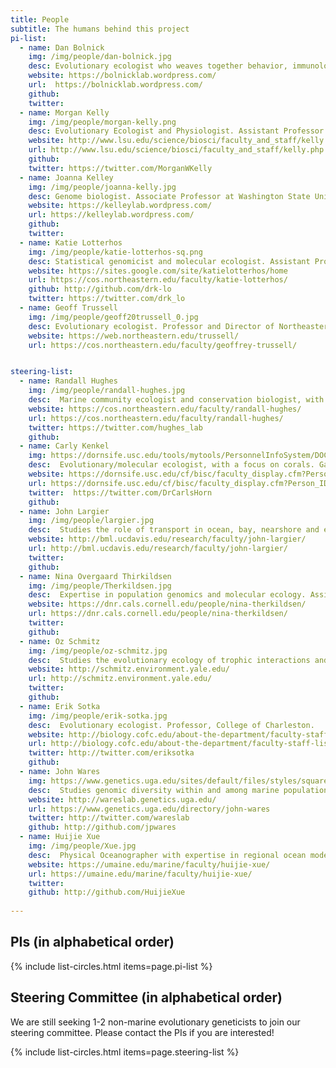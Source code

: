 ```yaml
---
title: People  
subtitle: The humans behind this project
pi-list:
  - name: Dan Bolnick
    img: /img/people/dan-bolnick.jpg
    desc: Evolutionary ecologist who weaves together behavior, immunology, and genetics. Professor at the University of Conneticut.
    website: https://bolnicklab.wordpress.com/
    url:  https://bolnicklab.wordpress.com/
    github: 
    twitter:
  - name: Morgan Kelly
    img: /img/people/morgan-kelly.png
    desc: Evolutionary Ecologist and Physiologist. Assistant Professor at Lousiana State University.
    website: http://www.lsu.edu/science/biosci/faculty_and_staff/kelly.php
    url: http://www.lsu.edu/science/biosci/faculty_and_staff/kelly.php
    github: 
    twitter: https://twitter.com/MorganWKelly
  - name: Joanna Kelley
    img: /img/people/joanna-kelly.jpg
    desc: Genome biologist. Associate Professor at Washington State University School of Biological Sciences. 
    website: https://kelleylab.wordpress.com/
    url: https://kelleylab.wordpress.com/
    github: 
    twitter: 
  - name: Katie Lotterhos
    img: /img/people/katie-lotterhos-sq.png
    desc: Statistical genomicist and molecular ecologist. Assistant Professor at Northeastern University's Department of Marine and Environmental Sciences.
    website: https://sites.google.com/site/katielotterhos/home
    url: https://cos.northeastern.edu/faculty/katie-lotterhos/
    github: http://github.com/drk-lo
    twitter: https://twitter.com/drk_lo
  - name: Geoff Trussell
    img: /img/people/geoff20trussell_0.jpg
    desc: Evolutionary ecologist. Professor and Director of Northeastern University's Marine Science Center.
    website: https://web.northeastern.edu/trussell/
    url: https://cos.northeastern.edu/faculty/geoffrey-trussell/  


steering-list:
  - name: Randall Hughes
    img: /img/people/randall-hughes.jpg
    desc:  Marine community ecologist and conservation biologist, with a focus on the the effects of intraspecific variation. Associate Professor at Northeastern University's Department of Marine and Environmental Sciences.
    website: https://cos.northeastern.edu/faculty/randall-hughes/
    url: https://cos.northeastern.edu/faculty/randall-hughes/
    twitter: https://twitter.com/hughes_lab
    github:
  - name: Carly Kenkel
    img: https://dornsife.usc.edu/tools/mytools/PersonnelInfoSystem/DOC/Faculty/BISC/photo_1016828.jpg
    desc:  Evolutionary/molecular ecologist, with a focus on corals. Gabilan Assistant Professor of Biological Sciences at the University of Southern California, Dornsife.
    website: https://dornsife.usc.edu/cf/bisc/faculty_display.cfm?Person_ID=1016828
    url: https://dornsife.usc.edu/cf/bisc/faculty_display.cfm?Person_ID=1016828
    twitter:  https://twitter.com/DrCarlsHorn
    github:
  - name: John Largier
    img: /img/people/largier.jpg
    desc:  Studies the role of transport in ocean, bay, nearshore and estuarine waters. University of California, Davis. Professor Department of Environmental Science and Policy, and the Bodega Marine Laboratory Associate Director of Research, Coastal & Marine Sciences Institute
    website: http://bml.ucdavis.edu/research/faculty/john-largier/
    url: http://bml.ucdavis.edu/research/faculty/john-largier/
    twitter:
    github:
  - name: Nina Overgaard Thirkildsen
    img: /img/people/Therkildsen.jpg
    desc:  Expertise in population genomics and molecular ecology. Assistant Professor in the Department of Natural Resources at Cornell University.
    website: https://dnr.cals.cornell.edu/people/nina-therkildsen/
    url: https://dnr.cals.cornell.edu/people/nina-therkildsen/
    twitter: 
    github:
  - name: Oz Schmitz
    img: /img/people/oz-schmitz.jpg
    desc:  Studies the evolutionary ecology of trophic interactions and nutrient cycling in terrestrial ecosystems. Oastler Professor of Population and Community Ecology, Yale School of Forestry & Environmental Studies.
    website: http://schmitz.environment.yale.edu/
    url: http://schmitz.environment.yale.edu/
    twitter: 
    github:
  - name: Erik Sotka 
    img: /img/people/erik-sotka.jpg
    desc:  Evolutionary ecologist. Professor, College of Charleston.
    website: http://biology.cofc.edu/about-the-department/faculty-staff-listing/sotka-erik.php
    url: http://biology.cofc.edu/about-the-department/faculty-staff-listing/sotka-erik.php
    twitter: http://twitter.com/eriksotka
    github:
  - name: John Wares
    img: https://www.genetics.uga.edu/sites/default/files/styles/square_400x400/public/JWhead.jpg?itok=96XZnYBh
    desc:  Studies genomic diversity within and among marine populations. Associate Professor, Department of Genetics, University of Georgia.
    website: http://wareslab.genetics.uga.edu/
    url: https://www.genetics.uga.edu/directory/john-wares
    twitter: http://twitter.com/wareslab
    github: http://github.com/jpwares
  - name: Huijie Xue
    img: /img/people/Xue.jpg
    desc:  Physical Oceanographer with expertise in regional ocean modeling, particularly interested in coastal ocean dynamics. Professor, School of Marine Sciences, University of Maine.
    website: https://umaine.edu/marine/faculty/huijie-xue/
    url: https://umaine.edu/marine/faculty/huijie-xue/
    twitter: 
    github: http://github.com/HuijieXue
    
---
```


## PIs (in alphabetical order)

{% include list-circles.html items=page.pi-list %}

## Steering Committee (in alphabetical order)

We are still seeking 1-2 non-marine evolutionary geneticists to join our steering committee. Please contact the PIs if you are interested!

{% include list-circles.html items=page.steering-list %}
    
